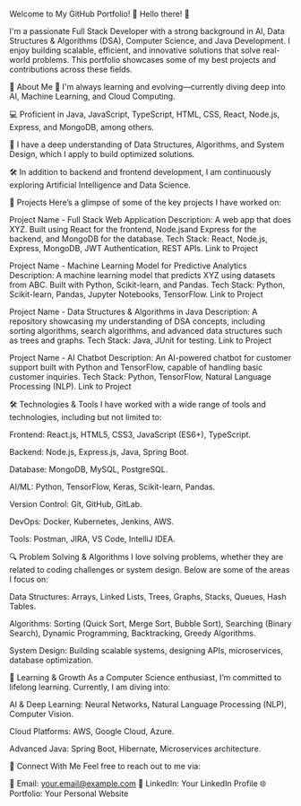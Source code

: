 Welcome to My GitHub Portfolio! 🎉
Hello there! 👋

I'm a passionate Full Stack Developer with a strong background in AI, Data Structures & Algorithms (DSA), Computer Science, and Java Development. I enjoy building scalable, efficient, and innovative solutions that solve real-world problems. This portfolio showcases some of my best projects and contributions across these fields.

🚀 About Me
🌱 I'm always learning and evolving—currently diving deep into AI, Machine Learning, and Cloud Computing.

💻 Proficient in Java, JavaScript, TypeScript, HTML, CSS, React, Node.js, Express, and MongoDB, among others.

🧠 I have a deep understanding of Data Structures, Algorithms, and System Design, which I apply to build optimized solutions.

🛠️ In addition to backend and frontend development, I am continuously exploring Artificial Intelligence and Data Science.

📂 Projects
Here’s a glimpse of some of the key projects I have worked on:

Project Name - Full Stack Web Application
Description: A web app that does XYZ. Built using React for the frontend, Node.jsand Express for the backend, and MongoDB for the database. Tech Stack: React, Node.js, Express, MongoDB, JWT Authentication, REST APIs. Link to Project

Project Name - Machine Learning Model for Predictive Analytics
Description: A machine learning model that predicts XYZ using datasets from ABC. Built with Python, Scikit-learn, and Pandas. Tech Stack: Python, Scikit-learn, Pandas, Jupyter Notebooks, TensorFlow. Link to Project

Project Name - Data Structures & Algorithms in Java
Description: A repository showcasing my understanding of DSA concepts, including sorting algorithms, search algorithms, and advanced data structures such as trees and graphs. Tech Stack: Java, JUnit for testing. Link to Project

Project Name - AI Chatbot
Description: An AI-powered chatbot for customer support built with Python and TensorFlow, capable of handling basic customer inquiries. Tech Stack: Python, TensorFlow, Natural Language Processing (NLP). Link to Project

🛠️ Technologies & Tools
I have worked with a wide range of tools and technologies, including but not limited to:

Frontend: React.js, HTML5, CSS3, JavaScript (ES6+), TypeScript.

Backend: Node.js, Express.js, Java, Spring Boot.

Database: MongoDB, MySQL, PostgreSQL.

AI/ML: Python, TensorFlow, Keras, Scikit-learn, Pandas.

Version Control: Git, GitHub, GitLab.

DevOps: Docker, Kubernetes, Jenkins, AWS.

Tools: Postman, JIRA, VS Code, IntelliJ IDEA.

🔍 Problem Solving & Algorithms
I love solving problems, whether they are related to coding challenges or system design. Below are some of the areas I focus on:

Data Structures: Arrays, Linked Lists, Trees, Graphs, Stacks, Queues, Hash Tables.

Algorithms: Sorting (Quick Sort, Merge Sort, Bubble Sort), Searching (Binary Search), Dynamic Programming, Backtracking, Greedy Algorithms.

System Design: Building scalable systems, designing APIs, microservices, database optimization.

📖 Learning & Growth
As a Computer Science enthusiast, I’m committed to lifelong learning. Currently, I am diving into:

AI & Deep Learning: Neural Networks, Natural Language Processing (NLP), Computer Vision.

Cloud Platforms: AWS, Google Cloud, Azure.

Advanced Java: Spring Boot, Hibernate, Microservices architecture.

🔗 Connect With Me
Feel free to reach out to me via:

📧 Email: your.email@example.com 💼 LinkedIn: Your LinkedIn Profile 🌐 Portfolio: Your Personal Website
